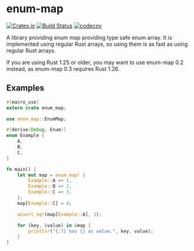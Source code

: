 # enum-map

[![Crates.io](https://img.shields.io/crates/v/enum-map.svg)](https://crates.io/crates/enum-map)
[![Build Status](https://travis-ci.org/xfix/enum-map.svg?branch=master)](https://travis-ci.org/xfix/enum-map)
[![codecov](https://codecov.io/gh/xfix/enum-map/branch/master/graph/badge.svg)](https://codecov.io/gh/xfix/enum-map)

A library providing enum map providing type safe enum array. It is
implemented using regular Rust arrays, so using them is as fast
as using regular Rust arrays.

If you are using Rust 1.25 or older, you may want to use enum-map 0.2 instead,
as enum-map 0.3 requires Rust 1.26.

## Examples

```rust
#[macro_use]
extern crate enum_map;

use enum_map::EnumMap;

#[derive(Debug, Enum)]
enum Example {
    A,
    B,
    C,
}

fn main() {
    let mut map = enum_map! {
        Example::A => 1,
        Example::B => 2,
        Example::C => 3,
    };
    map[Example::C] = 4;

    assert_eq!(map[Example::A], 1);

    for (key, &value) in &map {
        println!("{:?} has {} as value.", key, value);
    }
}
```
